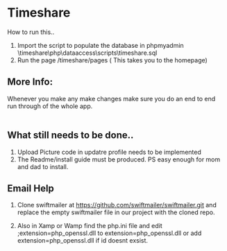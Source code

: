 # Timeshare

How to run this..

1. Import the script to populate the database in phpmyadmin \timeshare\php\dataaccess\scripts\timeshare.sql
2. Run the page /timeshare/pages ( This takes you to the homepage)

## More Info: <br />
 Whenever you make any make changes make sure you do an end to end run through of the whole app. <br/>
 <br />
  
## What still needs to be done..<br />
1. Upload Picture code in updatre profile needs to be implemented
2. The Readme/install guide must be produced. PS easy enough for mom and dad to install.

## Email Help
 1. Clone swiftmailer at https://github.com/swiftmailer/swiftmailer.git and replace the empty swiftmailer file in our project
    with the cloned repo.
   
 2. Also in Xamp or Wamp find the php.ini file and edit ;extension=php_openssl.dll to extension=php_openssl.dll
    or add extension=php_openssl.dll if id doesnt exsist.
	

<br />
